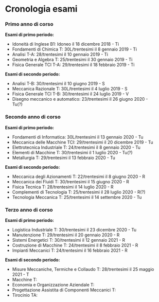 # Cronologia esami
### Primo anno di corso
**Esami di primo periodo:**
  - Idoneità di Inglese B1:         Idoneo il 18 dicembre 2018 - Ti
  - Fondamenti di Chimica T:          30L/trentesimi il 8 gennaio 2019 - Ti
  - Analisi T-A:                    28/trentesimi il 10 gennaio 2019 - Ti
  - Geometria e Algebra T:            25/trentesimi il 30 gennaio 2019 - Ti
  - Fisica Generale TCI T-A:        29/trentesimi il 18 febbraio 2019 - Ti
  
**Esami di secondo periodo:**
  - Analisi T-B:                    30/trentesimi il 10 giugno 2019 - S
  - Meccanica Razionale T:            30L/trentesimi il 4 luglio 2019 - S
  - Fisica Generale TCI T-B:        30/trentesimi il 24 luglio 2019 - V
  - Disegno meccanico e automatico: 23/trentesimi il 26 giugno 2020 - Tu(?)
  
### Secondo anno di corso
**Esami di primo periodo:**
  - Fondamenti di Informatica:        30L/trentesimi il 13 gennaio 2020 - Tu
  - Meccanica delle Macchine TCI:     29/trentesimi il 20 dicembre 2019 - Tu
  - Elettrotecnica Industriale T:     24/trentesimi il 8 gennaio 2020 - Tu
  - Elementi di Macchine T:           30/trentesimi il 1 luglio 2020 - Tu(?)
  - Metallurgia T:                    29/trentesimi il 13 febbraio 2020 - Tu  
   
**Esami di secondo periodo:**
  - Meccanica degli Azionamenti T:    22/trentesimi il 8 giugno 2020 - R
  - Meccanica dei Fluidi T:           30/trentesimi il 15 giugno 2020 - R
  - Fisica Tecnica T:                 28/trentesimi il 14 luglio 2020 - R
  - Complementi di Tecnologia T:      25/trentesimi il 28 luglio 2020 - R(?)
  - Tecnologia Meccanica T:           25/trentesimi il 14 settembre 2020 - Tu
  
### Terzo anno di corso
**Esami di primo periodo:**  
  - Logistica Industriale T:           30/trentesimi il 23 dicembre 2020 - Tu
  - Manutenzione T:                    29/trentesimi il 20 gennaio 2020 - R
  - Sistemi Energetici T:              30/trentesimi il 12 gennaio 2021 - R    
  - Costruzione di Macchine T:         24/trentesimi il 8 febbraio 2021 - R   
  - Impianti Meccanici T:              24/trentesimi il 16 febbraio 2021 - R       
      
**Esami di secondo periodo:**
  - Misure Meccaniche, Termiche e Collaudo T:               28/trentesimi il 25 maggio 2021 - T       
  - Macchine T:
  - Economia e Organizzazione Aziendale T: 
  - Progettazione Assistita di Componenti Meccanici T:
  - Tirocinio TA:
